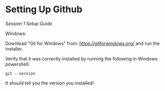 # Setting Up Github
*Session 1 Setup Guide*

Windows:

Download "Git for Windows" from: https://gitforwindows.org/ and run the installer.

Verify that it was correctly installed by running the following in Windows powershell: 

`git --version` 

It should tell you the version you installed!
